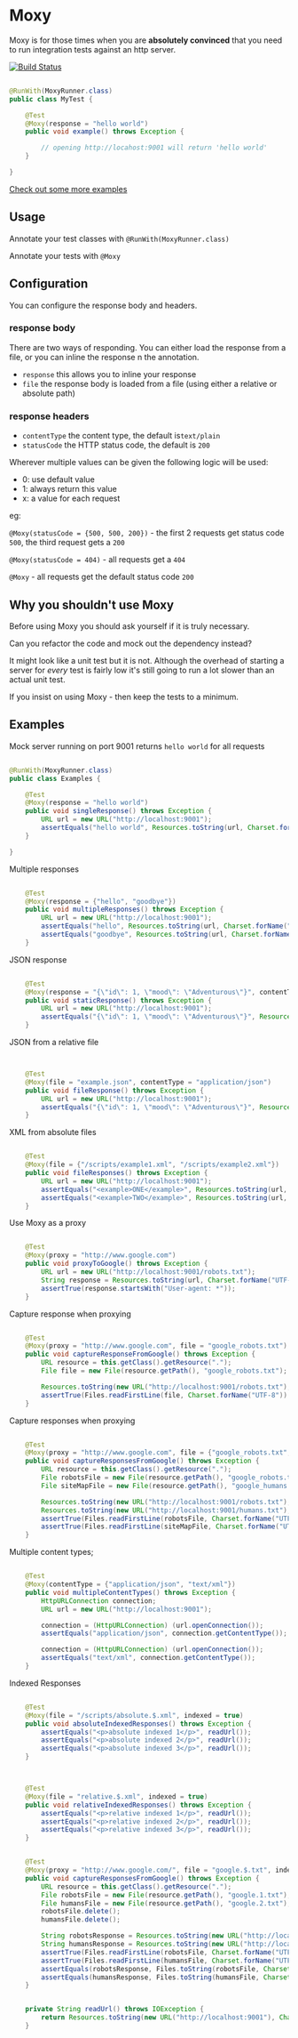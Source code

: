 # Moxy

  Moxy is for those times when you are __absolutely convinced__ that you need to run integration tests against an http server.

[![Build Status](https://travis-ci.org/tomkp/moxy.png)](https://travis-ci.org/tomkp/moxy)




```java

@RunWith(MoxyRunner.class)
public class MyTest {

    @Test
    @Moxy(response = "hello world")
    public void example() throws Exception {

        // opening http://locahost:9001 will return 'hello world'
    }

}

```


  [Check out some more examples](https://github.com/tomkp/moxy#examples)

## Usage

  Annotate your test classes with ```@RunWith(MoxyRunner.class)```

  Annotate your tests with ```@Moxy```

## Configuration

  You can configure the response body and headers.

### response body

  There are two ways of responding. You can either load the response from a file, or you can inline the response n the annotation.

  - ```response``` this allows you to inline your response
  - ```file``` the response body is loaded from a file (using either a relative or absolute path)

### response headers

  - ```contentType``` the content type, the default is```text/plain```
  - ```statusCode``` the HTTP status code, the default is ```200```

  Wherever multiple values can be given the following logic will be used:

  - 0: use default value
  - 1: always return this value
  - x: a value for each request

  eg:

  ```@Moxy(statusCode = {500, 500, 200})``` - the first 2 requests get status code ```500```, the third request gets a ```200```

  ```@Moxy(statusCode = 404)``` - all requests get a ```404```

  ```@Moxy``` - all requests get the default status code ```200```



## Why you shouldn't use Moxy

  Before using Moxy you should ask yourself if it is truly necessary.

  Can you refactor the code and mock out the dependency instead?

  It might look like a unit test but it is not. Although the overhead of starting a server for *every* test is fairly low it's still going to run a lot slower than an actual unit test.

  If you insist on using Moxy - then keep the tests to a minimum.


## Examples

  Mock server running on port 9001 returns ```hello world``` for all requests


```java

@RunWith(MoxyRunner.class)
public class Examples {

    @Test
    @Moxy(response = "hello world")
    public void singleResponse() throws Exception {
        URL url = new URL("http://localhost:9001");
        assertEquals("hello world", Resources.toString(url, Charset.forName("UTF-8")));
    }

}

```

Multiple responses


```java

    @Test
    @Moxy(response = {"hello", "goodbye"})
    public void multipleResponses() throws Exception {
        URL url = new URL("http://localhost:9001");
        assertEquals("hello", Resources.toString(url, Charset.forName("UTF-8")));
        assertEquals("goodbye", Resources.toString(url, Charset.forName("UTF-8")));
    }

 ```


JSON response


```java

    @Test
    @Moxy(response = "{\"id\": 1, \"mood\": \"Adventurous\"}", contentType = "application/json")
    public void staticResponse() throws Exception {
        URL url = new URL("http://localhost:9001");
        assertEquals("{\"id\": 1, \"mood\": \"Adventurous\"}", Resources.toString(url, Charset.forName("UTF-8")));
    }

```


JSON from a relative file


```java


    @Test
    @Moxy(file = "example.json", contentType = "application/json")
    public void fileResponse() throws Exception {
        URL url = new URL("http://localhost:9001");
        assertEquals("{\"id\": 1, \"mood\": \"Adventurous\"}", Resources.toString(url, Charset.forName("UTF-8")));
    }

```


XML from absolute files


```java

    @Test
    @Moxy(file = {"/scripts/example1.xml", "/scripts/example2.xml"})
    public void fileResponses() throws Exception {
        URL url = new URL("http://localhost:9001");
        assertEquals("<example>ONE</example>", Resources.toString(url, Charset.forName("UTF-8")));
        assertEquals("<example>TWO</example>", Resources.toString(url, Charset.forName("UTF-8")));
    }

```


Use Moxy as a proxy


```java

    @Test
    @Moxy(proxy = "http://www.google.com")
    public void proxyToGoogle() throws Exception {
        URL url = new URL("http://localhost:9001/robots.txt");
        String response = Resources.toString(url, Charset.forName("UTF-8"));
        assertTrue(response.startsWith("User-agent: *"));
    }

```


Capture response when proxying


```java

    @Test
    @Moxy(proxy = "http://www.google.com", file = "google_robots.txt")
    public void captureResponseFromGoogle() throws Exception {
        URL resource = this.getClass().getResource(".");
        File file = new File(resource.getPath(), "google_robots.txt");

        Resources.toString(new URL("http://localhost:9001/robots.txt"), Charset.forName("UTF-8"));
        assertTrue(Files.readFirstLine(file, Charset.forName("UTF-8")).startsWith("User-agent: *"));
    }

```


Capture responses when proxying


```java

    @Test
    @Moxy(proxy = "http://www.google.com", file = {"google_robots.txt", "google_humans.txt"})
    public void captureResponsesFromGoogle() throws Exception {
        URL resource = this.getClass().getResource(".");
        File robotsFile = new File(resource.getPath(), "google_robots.txt");
        File siteMapFile = new File(resource.getPath(), "google_humans.txt");

        Resources.toString(new URL("http://localhost:9001/robots.txt"), Charset.forName("UTF-8"));
        Resources.toString(new URL("http://localhost:9001/humans.txt"), Charset.forName("UTF-8"));
        assertTrue(Files.readFirstLine(robotsFile, Charset.forName("UTF-8")).startsWith("User-agent: *"));
        assertTrue(Files.readFirstLine(siteMapFile, Charset.forName("UTF-8")).startsWith("Google is built"));
    }

```


Multiple content types;


```java

    @Test
    @Moxy(contentType = {"application/json", "text/xml"})
    public void multipleContentTypes() throws Exception {
        HttpURLConnection connection;
        URL url = new URL("http://localhost:9001");

        connection = (HttpURLConnection) (url.openConnection());
        assertEquals("application/json", connection.getContentType());

        connection = (HttpURLConnection) (url.openConnection());
        assertEquals("text/xml", connection.getContentType());
    }

```


Indexed Responses


```java

    @Test
    @Moxy(file = "/scripts/absolute.$.xml", indexed = true)
    public void absoluteIndexedResponses() throws Exception {
        assertEquals("<p>absolute indexed 1</p>", readUrl());
        assertEquals("<p>absolute indexed 2</p>", readUrl());
        assertEquals("<p>absolute indexed 3</p>", readUrl());
    }



    @Test
    @Moxy(file = "relative.$.xml", indexed = true)
    public void relativeIndexedResponses() throws Exception {
        assertEquals("<p>relative indexed 1</p>", readUrl());
        assertEquals("<p>relative indexed 2</p>", readUrl());
        assertEquals("<p>relative indexed 3</p>", readUrl());
    }


    @Test
    @Moxy(proxy = "http://www.google.com/", file = "google.$.txt", indexed = true)
    public void captureResponsesFromGoogle() throws Exception {
        URL resource = this.getClass().getResource(".");
        File robotsFile = new File(resource.getPath(), "google.1.txt");
        File humansFile = new File(resource.getPath(), "google.2.txt");
        robotsFile.delete();
        humansFile.delete();

        String robotsResponse = Resources.toString(new URL("http://localhost:9001/robots.txt"), Charset.forName("UTF-8"));
        String humansResponse = Resources.toString(new URL("http://localhost:9001/humans.txt"), Charset.forName("UTF-8"));
        assertTrue(Files.readFirstLine(robotsFile, Charset.forName("UTF-8")).startsWith("User-agent: *"));
        assertTrue(Files.readFirstLine(humansFile, Charset.forName("UTF-8")).startsWith("Google is built"));
        assertEquals(robotsResponse, Files.toString(robotsFile, Charset.forName("UTF-8")));
        assertEquals(humansResponse, Files.toString(humansFile, Charset.forName("UTF-8")));
    }


    private String readUrl() throws IOException {
        return Resources.toString(new URL("http://localhost:9001"), Charset.forName("UTF-8"));
    }

```
